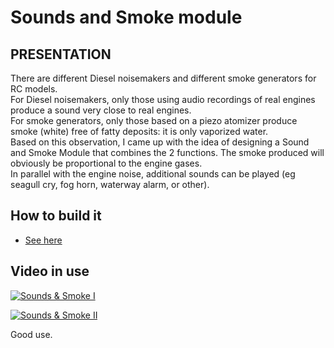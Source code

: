 # Sounds and Smoke module

## PRESENTATION

There are different Diesel noisemakers and different smoke generators for RC models.  
    For Diesel noisemakers, only those using audio recordings of real engines produce a sound very close to real engines.  
    For smoke generators, only those based on a piezo atomizer produce smoke (white) free of fatty deposits: it is only vaporized water.  
Based on this observation, I came up with the idea of ​​designing a Sound and Smoke Module that combines the 2 functions. The smoke produced will obviously be proportional to the engine gases.  
In parallel with the engine noise, additional sounds can be played (eg seagull cry, fog horn, waterway alarm, or other).  

## How to build it
- [See here](http://p.loussouarn.free.fr/projet/Sound&SmokeModule/Sound&SmokeModule.html)  

## Video in use
[![Sounds & Smoke I](https://img.youtube.com/vi/RUjrtYIM5t8/0.jpg)](https://youtu.be/RUjrtYIM5t8 "Sounds & Smoke I")

[![Sounds & Smoke II](https://img.youtube.com/vi/LdH3JfI2tWg/0.jpg)](https://youtu.be/LdH3JfI2tWg "Sounds & Smoke II")

Good use.

